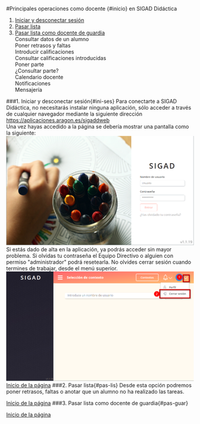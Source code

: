 #Principales operaciones como docente {#inicio} en SIGAD Didáctica

1. [Iniciar y desconectar sesión](#ini-ses)  
2. [Pasar lista](#pas-lis)    
3. [Pasar lista como docente de guardia](#pas-guar)    
Consultar datos de un alumno  
Poner retrasos y faltas  
Introducir calificaciones  
Consultar calificaciones introducidas  
Poner parte  
¿Consultar parte?  
Calendario docente  
Notificaciones  
Mensajería  

###1. Iniciar y desconectar sesión{#ini-ses}
Para conectarte a SIGAD Didáctica, no necesitarás instalar ninguna aplicación, sólo acceder a través de cualquier navegador mediante la siguiente dirección <https://aplicaciones.aragon.es/sigaddweb>  
Una vez hayas accedido a la página se debería mostrar una pantalla como la siguiente: 
![Loguear](https://raw.githubusercontent.com/catedu/curso-basico-sigad/master/img/didactica/docente/abrir_cerrar/logueo.png)  
Si estás dado de alta en la aplicación, ya podrás acceder sin mayor problema. Si olvidas tu contraseña el Equipo Directivo o alguien con permiso "administrador" podrá resetearla.
No olvides cerrar sesión cuando termines de trabajar, desde el menú superior.
![Cerrar](https://raw.githubusercontent.com/catedu/curso-basico-sigad/master/img/didactica/docente/abrir_cerrar/cierre_sesion.png)
[Inicio de la página](#inicio)
###2. Pasar lista{#pas-lis} 
Desde esta opción podremos poner retrasos, faltas o anotar que un alumno no ha realizado las tareas.  

[Inicio de la página](#inicio)
###3. Pasar lista como docente de guardia{#pas-guar} 

[Inicio de la página](#inicio)